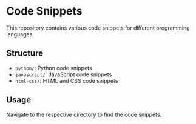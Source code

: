 # Code Snippets

This repository contains various code snippets for different programming languages.

## Structure

- `python/`: Python code snippets
- `javascript/`: JavaScript code snippets
- `html-css/`: HTML and CSS code snippets

## Usage

Navigate to the respective directory to find the code snippets.
